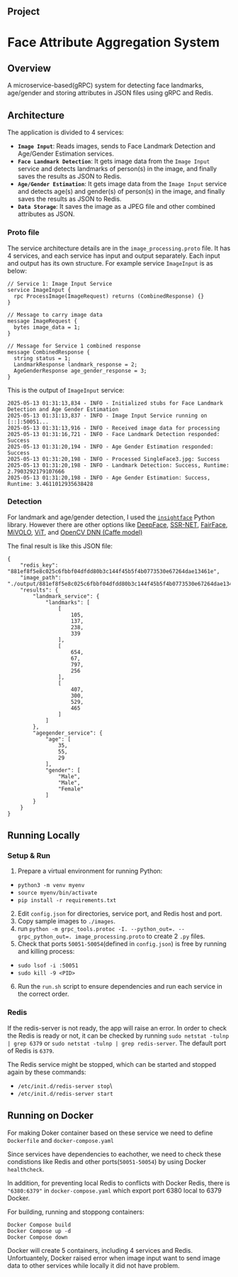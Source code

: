 ## Project

# Face Attribute Aggregation System

## Overview

A microservice-based(gRPC) system for detecting face landmarks, age/gender and storing attributes in JSON files using gRPC and Redis.

## Architecture

The application is divided to 4 services:

- **`Image Input`**: Reads images, sends to Face Landmark Detection and Age/Gender Estimation services.
- **`Face Landmark Detection`**: It gets image data from the `Image Input` service and detects landmarks of person(s) in the image, and finally saves the results as JSON to Redis.
- **`Age/Gender Estimation`**: It gets image data from the `Image Input` service and detects age(s) and gender(s) of person(s) in the image, and finally saves the results as JSON to Redis.
- **`Data Storage`**: It saves the image as a JPEG file and other combined attributes as JSON.

### Proto file

The service architecture details are in the `image_processing.proto` file.
It has 4 services, and each service has input and output separately. Each input and output has its own structure. For example service `ImageInput` is as below:

```
// Service 1: Image Input Service
service ImageInput {
  rpc ProcessImage(ImageRequest) returns (CombinedResponse) {}
}

// Message to carry image data
message ImageRequest {
  bytes image_data = 1;
}

// Message for Service 1 combined response
message CombinedResponse {
  string status = 1;
  LandmarkResponse landmark_response = 2;
  AgeGenderResponse age_gender_response = 3;
}

```
This is the output of `ImageInput` service:
```
2025-05-13 01:31:13,834 - INFO - Initialized stubs for Face Landmark Detection and Age Gender Estimation
2025-05-13 01:31:13,837 - INFO - Image Input Service running on [::]:50051...
2025-05-13 01:31:13,916 - INFO - Received image data for processing
2025-05-13 01:31:16,721 - INFO - Face Landmark Detection responded: Success
2025-05-13 01:31:20,194 - INFO - Age Gender Estimation responded: Success
2025-05-13 01:31:20,198 - INFO - Processed SingleFace3.jpg: Success
2025-05-13 01:31:20,198 - INFO - Landmark Detection: Success, Runtime: 2.7903292179107666
2025-05-13 01:31:20,198 - INFO - Age Gender Estimation: Success, Runtime: 3.4611012935638428
```
### Detection

For landmark and age/gender detection, I used the [`insightface`](https://github.com/deepinsight/insightface) Python library. However there are other options like [DeepFace](https://github.com/serengil/deepface), [SSR-NET](https://github.com/shamangary/SSR-Net), [FairFace](https://github.com/joojs/fairface), [MiVOLO](https://huggingface.co/Genius-Society/MiVOLO), [ViT](https://huggingface.co/nateraw/vit-age-classifier), and [OpenCV DNN (Caffe model)]()

The final result is like this JSON file:

```
{
    "redis_key": "881ef8f5e8c025c6fbbf04dfdd80b3c144f45b5f4b0773530e67264dae13461e",
    "image_path": "./output/881ef8f5e8c025c6fbbf04dfdd80b3c144f45b5f4b0773530e67264dae13461e.jpg",
    "results": {
        "landmark_service": {
            "landmarks": [
                [
                    105,
                    137,
                    238,
                    339
                ],
                [
                    654,
                    67,
                    797,
                    256
                ],
                [
                    407,
                    300,
                    529,
                    465
                ]
            ]
        },
        "agegender_service": {
            "age": [
                35,
                55,
                29
            ],
            "gender": [
                "Male",
                "Male",
                "Female"
            ]
        }
    }
}
```

## Running Locally

### Setup & Run

1. Prepare a virtual environment for running Python:

- `python3 -m venv myenv`
- `source myenv/bin/activate`
- `pip install -r requirements.txt`

2. Edit `config.json` for directories, service port, and Redis host and port.
3. Copy sample images to `./images`.
4. run `python -m grpc_tools.protoc -I. --python_out=. --grpc_python_out=. image_processing.proto` to create 2 `.py` files.
5. Check that ports `50051-50054`(defined in `config.json`) is free by running and killing process:
- `sudo lsof -i :50051`
- `sudo kill -9 <PID>`
6. Run the `run.sh` script to ensure dependencies and run each service in the correct order.

### Redis

If the redis-server is not ready, the app will raise an error. In order to check the Redis is ready or not, it can be checked by running `sudo netstat -tulnp | grep 6379` or `sudo netstat -tulnp | grep redis-server`. The default port of Redis is `6379`. 


The Redis service might be stopped, which can be started and stopped again by these commands:

- `/etc/init.d/redis-server stop`\
- `/etc/init.d/redis-server start`
## Running on Docker
For making Doker container based on these service we need to define `Dockerfile` and `docker-compose.yaml`

Since services have dependencies to eachother, we need to check these condistions like Redis and other ports(`50051-50054`) by using Docker `healthcheck`. 

In addition, for preventing local Redis to conflicts with Docker Redis, there is `"6380:6379"` in `docker-compose.yaml` which export port 6380 local to 6379 Docker.

For building, running and stoppong containers:
```
Docker Compose build
Docker Compose up -d
Docker Compose down
```
Docker will create 5 containers, including 4 services and Redis. Unfortuantely, Docker raised error when image input want to send image data to other services while locally it did not have problem.


